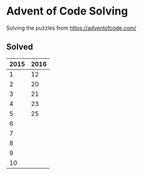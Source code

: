 # Advent of Code Solving

Solving the puzzles from https://adventofcode.com/

## Solved

|2015|2016|
|---|---|
|1|12|
|2|20|
|3|21|
|4|23|
|5|25|
|6||
|7||
|8||
|9||
|10||
